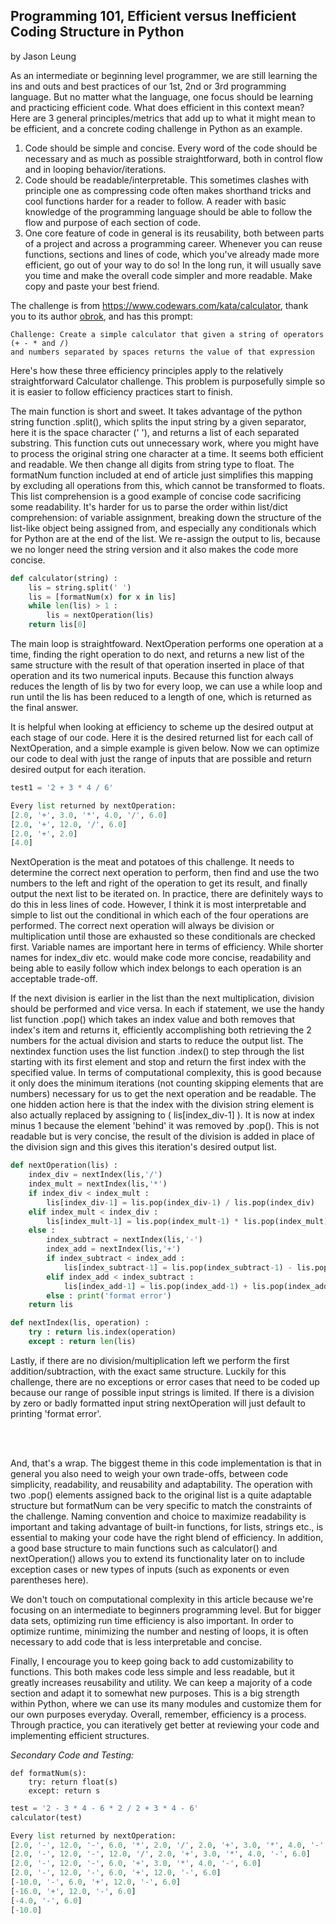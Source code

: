 ## Programming 101, Efficient versus Inefficient Coding Structure in Python

by Jason Leung



As an intermediate or beginning level programmer, we are still learning the ins and outs and best practices of our 1st, 2nd or 3rd programming language. But no matter what the language, one focus should be learning and practicing efficient code. What does efficient in this context mean? Here are 3 general principles/metrics that add up to what it might mean to be efficient, and a concrete coding challenge in Python as an example. 

1. Code should be simple and concise. Every word of the code should be necessary and as much as possible straightforward, both in control flow and in looping behavior/iterations.
2. Code should be readable/interpretable. This sometimes clashes with principle one as compressing code often makes shorthand tricks and cool functions harder for a reader to follow. A reader with basic knowledge of the programming language should be able to follow the flow and purpose of each section of code.
3. One core feature of code in general is its reusability, both between parts of a project and across a programming career. Whenever you can reuse functions, sections and lines of code, which you've already made more efficient, go out of your way to do so! In the long run, it will usually save you time and make the overall code simpler and more readable. Make copy and paste your best friend.



The challenge is from https://www.codewars.com/kata/calculator, thank you to its author [obrok](https://www.codewars.com/users/obrok), and has this prompt:

```
Challenge: Create a simple calculator that given a string of operators (+ - * and /)
and numbers separated by spaces returns the value of that expression
```

Here's how these three efficiency principles apply to the relatively straightforward Calculator challenge. This problem is purposefully simple so it is easier to follow efficiency practices start to finish.  

The main function is short and sweet. It takes advantage of the python string function .split(), which splits the input string by a given separator, here it is the space character (' '), and returns a list of each separated substring. This function cuts out unnecessary work, where you might have to process the original string one character at a time. It seems both efficient and readable. We then change all digits from string type to float. The formatNum function included at end of article just simplifies this mapping by excluding all operations from this, which cannot be transformed to floats. This list comprehension is a good example of concise code sacrificing some readability. It's harder for us to parse the order within list/dict comprehension: of variable assignment, breaking down the structure of the list-like object being assigned from, and especially any conditionals which for Python are at the end of the list. We re-assign the output to lis, because we no longer need the string version and it also makes the code more concise.

```python
def calculator(string) :
    lis = string.split(' ')
    lis = [formatNum(x) for x in lis]
    while len(lis) > 1 :
        lis = nextOperation(lis)
    return lis[0]
```

The main loop is straightfoward. NextOperation performs one operation at a time, finding the right operation to do next, and returns a new list of the same structure with the result of that operation inserted in place of that operation and its two numerical inputs. Because this function always reduces the length of lis by two for every loop, we can use a while loop and run until the lis has been reduced to a length of one, which is returned as the final answer.

It is helpful when looking at efficiency to scheme up the desired output at each stage of our code. Here it is the desired returned list for each call of NextOperation, and a simple example is given below. Now we can optimize our code to deal with just the range of inputs that are possible and return desired output for each iteration.

```python
test1 = '2 + 3 * 4 / 6'

Every list returned by nextOperation:
[2.0, '+', 3.0, '*', 4.0, '/', 6.0]
[2.0, '+', 12.0, '/', 6.0]
[2.0, '+', 2.0]
[4.0]
```



NextOperation is the meat and potatoes of this challenge. It needs to determine the correct next operation to perform, then find and use the two numbers to the left and right of the operation to get its result, and finally output the next list to be iterated on. In practice, there are definitely ways to do this in less lines of code. However, I think it is most interpretable and simple to list out the conditional in which each of the four operations are performed. The correct next operation will always be division or multiplication until those are exhausted so these conditionals are checked first. Variable names are important here in terms of efficiency. While shorter names for index_div etc. would make code more concise, readability and being able to easily follow which index belongs to each operation is an acceptable trade-off. 

If the next division is earlier in the list than the next multiplication, division should be performed and vice versa. In each if statement, we use the handy list function .pop() which takes an index value and both removes that index's item and returns it, efficiently accomplishing both retrieving the 2 numbers for the actual division and starts to reduce the output list. The nextindex function uses the list function .index() to step through  the list starting with its first element and stop and return the first index with the specified value. In terms of computational complexity, this is good because it only does the minimum iterations (not counting skipping elements that are numbers) necessary for us to get the next operation and be readable. The one hidden action here is that the index with the division string element is also actually replaced by assigning to ( lis[index_div-1] ). It is now at index minus 1 because the element 'behind' it was removed by .pop(). This is not readable but is very concise, the result of the division is added in place of the division sign and this gives this iteration's desired output list.

```python
def nextOperation(lis) :
    index_div = nextIndex(lis,'/')
    index_mult = nextIndex(lis,'*')
    if index_div < index_mult :
        lis[index_div-1] = lis.pop(index_div-1) / lis.pop(index_div)
    elif index_mult < index_div :
        lis[index_mult-1] = lis.pop(index_mult-1) * lis.pop(index_mult)
    else : 
        index_subtract = nextIndex(lis,'-')
        index_add = nextIndex(lis,'+')
        if index_subtract < index_add :
            lis[index_subtract-1] = lis.pop(index_subtract-1) - lis.pop(index_subtract)
        elif index_add < index_subtract :
            lis[index_add-1] = lis.pop(index_add-1) + lis.pop(index_add)
        else : print('format error')
    return lis

def nextIndex(lis, operation) :
    try : return lis.index(operation)
    except : return len(lis)
```

Lastly, if there are no division/multiplication left we perform the first addition/subtraction, with the exact same structure. Luckily for this challenge, there are no exceptions or error cases that need to be coded up because our range of possible input strings is limited. If there is a division by zero or badly formatted input string nextOperation will just default to printing 'format error'.

<br></br>

And, that's a wrap. The biggest theme in this code implementation is that in general you also need to weigh your own trade-offs, between code simplicity, readability, and reusability and adaptability. The operation with two .pop() elements assigned back to the original list is a quite adaptable structure but formatNum can be very specific to match the constraints of the challenge. Naming convention and choice to maximize readability is important and taking advantage of built-in functions, for lists, strings etc., is essential to making your code have the right blend of efficiency. In addition, a good base structure to main functions such as calculator() and nextOperation() allows you to extend its functionality later on to include exception cases or new types of inputs (such as exponents or even parentheses here).

We don't touch on computational complexity in this article because we're focusing on an intermediate to beginners programming level. But for bigger data sets, optimizing run time efficiency is also important. In order to optimize runtime, minimizing the number and nesting of loops, it is often necessary to add code that is less interpretable and concise. 

Finally, I encourage you to keep going back to add customizability to functions. This both makes code less simple and less readable, but it greatly increases reusability and utility. We can keep a majority of a code section and adapt it to somewhat new purposes. This is a big strength within Python, where we can use its many modules and customize them for our own purposes everyday. Overall, remember, efficiency is a process. Through practice, you can iteratively get better at reviewing your code and implementing efficient structures.



<i>Secondary Code and Testing:</i>

```
def formatNum(s):
    try: return float(s)
    except: return s
```

```python
test = '2 - 3 * 4 - 6 * 2 / 2 + 3 * 4 - 6'
calculator(test)

Every list returned by nextOperation:
[2.0, '-', 12.0, '-', 6.0, '*', 2.0, '/', 2.0, '+', 3.0, '*', 4.0, '-', 6.0]
[2.0, '-', 12.0, '-', 12.0, '/', 2.0, '+', 3.0, '*', 4.0, '-', 6.0]
[2.0, '-', 12.0, '-', 6.0, '+', 3.0, '*', 4.0, '-', 6.0]
[2.0, '-', 12.0, '-', 6.0, '+', 12.0, '-', 6.0]
[-10.0, '-', 6.0, '+', 12.0, '-', 6.0]
[-16.0, '+', 12.0, '-', 6.0]
[-4.0, '-', 6.0]
[-10.0]
```

